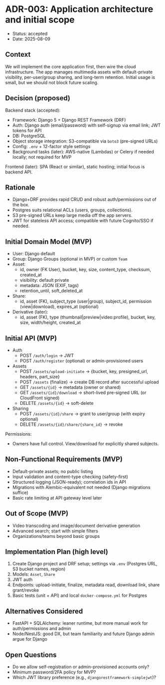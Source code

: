 # ADR-003: Application architecture and initial scope

- Status: accepted
- Date: 2025-08-09

## Context
We will implement the core application first, then wire the cloud infrastructure. The app manages multimedia assets with default-private visibility, per-user/group sharing, and long-term retention. Initial usage is small, but we should not block future scaling.

## Decision (proposed)
Backend stack (accepted):
- Framework: Django 5 + Django REST Framework (DRF)
- Auth: Django auth (email/password) with self-signup via email link; JWT tokens for API
- DB: PostgreSQL
- Object storage integration: S3-compatible via `boto3` (pre-signed URLs)
- Config: `.env` + 12-factor style settings
- Background tasks (later): AWS-native (Lambdas) or Celery if needed locally; not required for MVP

Frontend (later): SPA (React or similar), static hosting; initial focus is backend API.

## Rationale
- Django+DRF provides rapid CRUD and robust auth/permissions out of the box.
- Postgres suits relational ACLs (users, groups, collections).
- S3 pre-signed URLs keep large media off the app servers.
- JWT for stateless API access; compatible with future Cognito/SSO if needed.

## Initial Domain Model (MVP)
- User: Django default
- Group: Django Groups (optional in MVP) or custom `Team`
- Asset:
  - id, owner (FK User), bucket, key, size, content_type, checksum, created_at
  - visibility: default private
  - metadata: JSON (EXIF, tags)
  - retention_until, soft_deleted_at
- Share:
  - id, asset (FK), subject_type (user|group), subject_id, permission (view|download), expires_at (optional)
- Derivative (later):
  - id, asset (FK), type (thumbnail|preview|video:profile), bucket, key, size, width/height, created_at

## Initial API (MVP)
- Auth
  - POST `/auth/login` → JWT
  - POST `/auth/register` (optional) or admin-provisioned users
- Assets
  - POST `/assets/upload-initiate` → {bucket, key, presigned_url, headers, part_size}
  - POST `/assets` (finalize) → create DB record after successful upload
  - GET `/assets/{id}` → metadata (owner or shared)
  - GET `/assets/{id}/download` → short-lived pre-signed URL (or CloudFront signed)
  - DELETE `/assets/{id}` → soft-delete
- Sharing
  - POST `/assets/{id}/share` → grant to user/group (with expiry optional)
  - DELETE `/assets/{id}/share/{share_id}` → revoke

Permissions:
- Owners have full control. View/download for explicitly shared subjects.

## Non-Functional Requirements (MVP)
- Default-private assets; no public listing
- Input validation and content-type checking (safety-first)
- Structured logging (JSON-ready); correlation ids in API
- Migrations with Alembic-equivalent not needed (Django migrations suffice)
- Basic rate limiting at API gateway level later

## Out of Scope (MVP)
- Video transcoding and image/document derivative generation
- Advanced search; start with simple filters
- Organizations/teams beyond basic groups

## Implementation Plan (high level)
1. Create Django project and DRF setup; settings via `.env` (Postgres URL, S3 bucket names, region)
2. Models: `Asset`, `Share`
3. JWT auth
4. Endpoints: upload-initiate, finalize, metadata read, download link, share grant/revoke
5. Basic tests (unit + API) and local `docker-compose.yml` for Postgres

## Alternatives Considered
- FastAPI + SQLAlchemy: leaner runtime, but more manual work for auth/permissions and admin
- Node/NestJS: good DX, but team familiarity and future Django admin argue for Django

## Open Questions
- Do we allow self-registration or admin-provisioned accounts only?
- Minimum password/2FA policy for MVP?
- Which JWT library preference (e.g., `djangorestframework-simplejwt`)?
